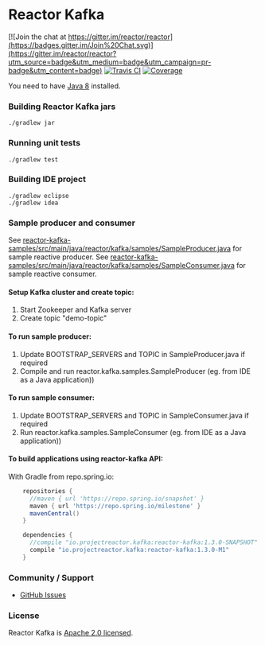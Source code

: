 Reactor Kafka
===================

[![Join the chat at https://gitter.im/reactor/reactor](https://badges.gitter.im/Join%20Chat.svg)](https://gitter.im/reactor/reactor?utm_source=badge&utm_medium=badge&utm_campaign=pr-badge&utm_content=badge)
[![Travis CI](https://img.shields.io/travis/reactor/reactor-kafka.svg)](https://travis-ci.org/reactor/reactor-kafka)
[![Coverage](https://img.shields.io/codecov/c/github/reactor/reactor-kafka.svg)](https://travis-ci.org/reactor/reactor-kafka)

You need to have [Java 8](https://www.oracle.com/technetwork/java/javase/downloads/index.html) installed.

### Building Reactor Kafka jars ###
    ./gradlew jar

### Running unit tests ###
    ./gradlew test

### Building IDE project ###
    ./gradlew eclipse
    ./gradlew idea

### Sample producer and consumer ###

See [reactor-kafka-samples/src/main/java/reactor/kafka/samples/SampleProducer.java](reactor-kafka-samples/src/main/java/reactor/kafka/samples/SampleProducer.java) for sample reactive producer.
See [reactor-kafka-samples/src/main/java/reactor/kafka/samples/SampleConsumer.java](reactor-kafka-samples/src/main/java/reactor/kafka/samples/SampleConsumer.java) for sample reactive consumer.

#### Setup Kafka cluster and create topic: ####
1. Start Zookeeper and Kafka server
2. Create topic "demo-topic"

#### To run sample producer: ####
1. Update BOOTSTRAP_SERVERS and TOPIC in SampleProducer.java if required
2. Compile and run reactor.kafka.samples.SampleProducer (eg. from IDE as a Java application))

#### To run sample consumer: ####
1. Update BOOTSTRAP_SERVERS and TOPIC in SampleConsumer.java if required
2.  Run reactor.kafka.samples.SampleConsumer (eg. from IDE as a Java application))

#### To build applications using reactor-kafka API: ####

With Gradle from repo.spring.io:
```groovy
    repositories {
      //maven { url 'https://repo.spring.io/snapshot' }
      maven { url 'https://repo.spring.io/milestone' }
      mavenCentral()
    }

    dependencies {
      //compile "io.projectreactor.kafka:reactor-kafka:1.3.0-SNAPSHOT"
      compile "io.projectreactor.kafka:reactor-kafka:1.3.0-M1"
    }
```

### Community / Support ###

* [GitHub Issues](https://github.com/reactor/reactor-kafka/issues)

### License ###

Reactor Kafka is [Apache 2.0 licensed](https://www.apache.org/licenses/LICENSE-2.0.html).

